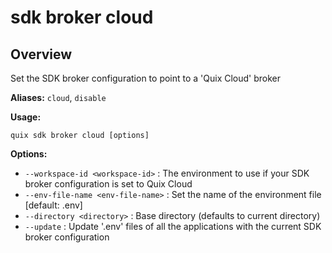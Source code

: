 # sdk broker cloud

## Overview

Set the SDK broker configuration to point to a 'Quix Cloud' broker

**Aliases:** `cloud`, `disable`

**Usage:**

```
quix sdk broker cloud [options]
```

**Options:**

- `--workspace-id <workspace-id>` : The environment to use if your SDK broker configuration is set to Quix Cloud
- `--env-file-name <env-file-name>` : Set the name of the environment file [default: .env]
- `--directory <directory>` : Base directory (defaults to current directory)
- `--update` : Update '.env' files of all the applications with the current SDK broker configuration

